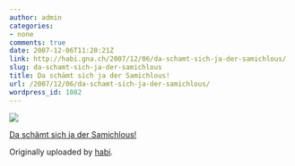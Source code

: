 ```yaml
---
author: admin
categories:
- none
comments: true
date: 2007-12-06T11:20:21Z
link: http://habi.gna.ch/2007/12/06/da-schamt-sich-ja-der-samichlous/
slug: da-schamt-sich-ja-der-samichlous
title: Da schämt sich ja der Samichlous!
url: /2007/12/06/da-schamt-sich-ja-der-samichlous/
wordpress_id: 1082
---
```


[![](http://farm3.static.flickr.com/2194/2090370927_32cd72d532_m.jpg)](http://www.flickr.com/photos/habi/2090370927/)
   

 
  [Da schämt sich ja der Samichlous!](http://www.flickr.com/photos/habi/2090370927/)
    

  Originally uploaded by [habi](http://www.flickr.com/people/habi/).
 




  

